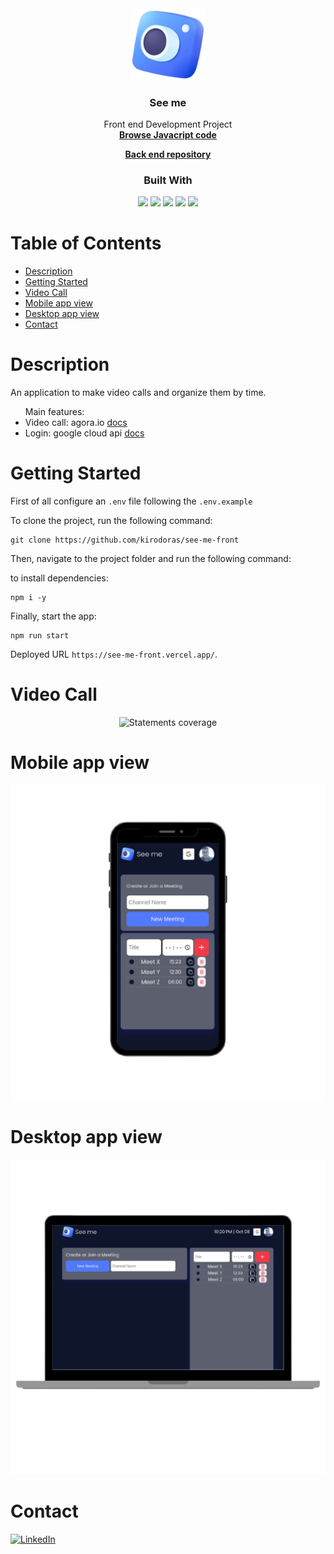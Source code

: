 <!-- PROJECT LOGO -->
<br />
<div align="center">
  <a href="https://github.com/kirodoras/see-me-front">
    <img src="./.github/assets/logo.png" alt="logo" width="120">
  </a>

<!-- Link to src -->
  <h3 align="center">See me</h3>
  <p>
    Front end Development Project
    <br />
    <a href="https://github.com/kirodoras/see-me-front/tree/main/src"><strong>Browse Javacript code</strong></a>
    </p>
    <a href="https://github.com/kirodoras/see-me-back"><strong>Back end repository</strong></a>
</div>

<!-- Built With -->
<div align="center">
  <h3>Built With</h3>
  <img src="https://img.shields.io/badge/vercel-%23000000.svg?style=for-the-badge&logo=vercel&logoColor=white" height="30px"/>
  <img src="https://img.shields.io/badge/javascript-%23323330.svg?style=for-the-badge&logo=javascript&logoColor=%23F7DF1E" height="30px"/>
  <img src="https://img.shields.io/badge/react-%2320232a.svg?style=for-the-badge&logo=react&logoColor=%2361DAFB" height="30px"/>
  <img src="https://img.shields.io/badge/styled--components-DB7093?style=for-the-badge&logo=styled-components&logoColor=white" height="30px"/>  
  <img src="https://img.shields.io/badge/JWT-323330?style=for-the-badge&logo=json-web-tokens&logoColor=pink" height="30px"/>
</div>

<!-- Table of Contents -->

# Table of Contents

- [Description](#description)
- [Getting Started](#getting-started)
- [Video Call](#video-call)
- [Mobile app view](#mobile-app-view)
- [Desktop app view](#desktop-app-view)
- [Contact](#contact)

<!-- Description -->

# Description

An application to make video calls and organize them by time.

<ul>
    Main features:
    <li>Video call: agora.io <a href="https://docs.agora.io/en/video-calling/overview/product-overview">docs</a></li>
    <li>Login: google cloud api <a href="https://developers.google.com/identity/gsi/web/reference/js-reference">docs</a></li>
</ul>

<!-- Getting Started -->

# Getting Started

First of all configure an `.env` file following the `.env.example`

To clone the project, run the following command:

```git
git clone https://github.com/kirodoras/see-me-front
```

Then, navigate to the project folder and run the following command:

to install dependencies:

```git
npm i -y
```

Finally, start the app:

```git
npm run start
```

Deployed URL `https://see-me-front.vercel.app/`.

<!-- Video Call view -->

# Video Call
<div align="center">
  <img src="./.github/assets/videocall.gif" alt="Statements coverage" width="400">
</div>

# Mobile app view
<div align="center">
  <img src="./.github/assets/mobile-view.png" alt="Statements coverage" width="600">
</div>

# Desktop app view
<div align="center">
  <img src="./.github/assets/desktop-view.png" alt="Statements coverage" width="600">
</div>

<!-- Contact -->
# Contact

[![LinkedIn][linkedin-shield]][linkedin-url]

<!-- MARKDOWN LINKS & IMAGES -->

[linkedin-shield]: https://img.shields.io/badge/-LinkedIn-black.svg?style=for-the-badge&logo=linkedin&colorB=blue
[linkedin-url]: https://www.linkedin.com/in/mateus-figueiredo-pereira/
